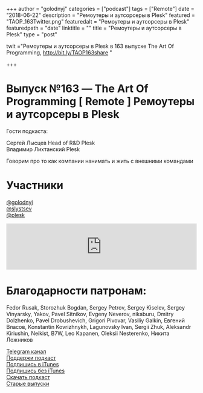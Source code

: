 +++
author = "golodnyj"
categories = ["podcast"]
tags = ["Remote"]
date = "2018-06-22"
description = "Ремоутеры и аутсорсеры в Plesk"
featured = "TAOP_163Twitter.png"
featuredalt = "Ремоутеры и аутсорсеры в Plesk"
featuredpath = "date"
linktitle = ""
title = "Ремоутеры и аутсорсеры в Plesk"
type = "post"

twit ="Ремоутеры и аутсорсеры в Plesk в 163 выпуске The Art Of Programming, http://bit.ly/TAOP163share "

+++
# Выпуск №163 — The Art Of Programming [ Remote ] Ремоутеры и аутсорсеры в Plesk

Гости подкаста:  
  
Сергей Лысцев Head of R&D Plesk  
Владимир Лихтанский Plesk  
  
Говорим про то как компании нанимать и жить с внешними командами  
  
# Участники
[@golodnyj](https://twitter.com/golodnyj/)  
[@slystsev](https://twitter.com/slystsev)  
[@plesk](https://twitter.com/Plesk)  
 
 <iframe title="Выпуск №163 — The Art Of Programming [ Remote ] Ремоутеры и аутсорсеры в Plesk" src="https://www.podbean.com/media/player/zqcv9-93c319?from=usersite&skin=1&share=1&fonts=Helvetica&auto=0&download=1&version=1" height="122" width="100%" style="border: none;" scrolling="no" data-name="pb-iframe-player"></iframe>

# Благодарности патронам: 
Fedor Rusak, Storozhuk Bogdan, Sergey Petrov, Sergey Kiselev, Sergey Vinyarsky, Yakov, Pavel Sitnikov, Evgeny Neverov, nikaburu, Dmitry Dolzhenko, Pavel Drobushevich, Grigori Pivovar, Vasiliy Galkin, Евгений Власов, Konstantin Kovrizhnykh, Lagunovsky Ivan, Sergii Zhuk, Aleksandr Kiriushin, Neikist, B7W, Leo Kapanen, Oleksii Nesterenko, Никита Ложников

[Telegram канал](http://bit.ly/taoplive)  
[Поддержи подкаст](http://bit.ly/TAOPpatron)  
[Подпишись в iTunes](http://bit.ly/TAOPiTunes)  
[Подпишись без iTunes](http://bit.ly/TAOPrss)   
[Скачать подкаст](http://bit.ly/TAOP163mp3)  
[Старые выпуски](http://bit.ly/oldtaop)